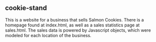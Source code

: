 ## cookie-stand

This is a website for a business that sells Salmon Cookies. There is a homepage found at index.html, as well as a sales statistics page at sales.html. The sales data is powered by Javascript objects, which were modeled for each location of the business.
